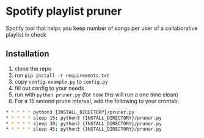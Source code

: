 # Spotify playlist pruner
Spotify tool that helps you keep number of songs per user of a collaborative playlist in check

## Installation
1. clone the repo
2. run `pip install -r requirements.txt`
3. copy `config-example.py` to `config.py`
4. fill out config to your needs
5. run with `python pruner.py` (for now this will run a one time clean)
6. For a 15 second prune interval, add the following to your crontab:
```bash
* * * * * python3 {INSTALL_DIRECTORY}/pruner.py
* * * * * sleep 15; python3 {INSTALL_DIRECTORY}/pruner.py
* * * * * sleep 30; python3 {INSTALL_DIRECTORY}/pruner.py
* * * * * sleep 45; python3 {INSTALL_DIRECTORY}/pruner.py
```
